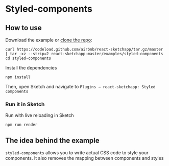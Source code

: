 # Styled-components

## How to use
Download the example or [clone the repo](http://github.com/airbnb/react-sketchapp):
```
curl https://codeload.github.com/airbnb/react-sketchapp/tar.gz/master | tar -xz --strip=2 react-sketchapp-master/examples/styled-components
cd styled-components
```

Install the dependencies
```
npm install
```

Then, open Sketch and navigate to `Plugins → react-sketchapp: Styled components`

### Run it in Sketch
Run with live reloading in Sketch
```
npm run render
```

## The idea behind the example

`styled-components` allows you to write actual CSS code to style your components. It also removes the mapping between components and styles
